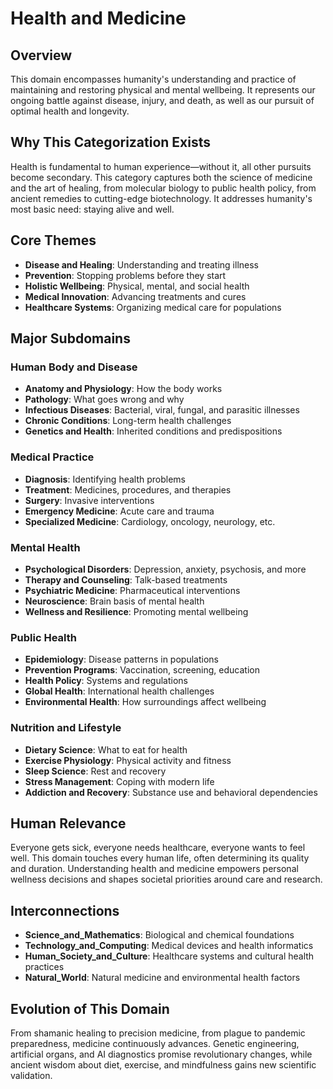 # Health and Medicine

## Overview
This domain encompasses humanity's understanding and practice of maintaining and restoring physical and mental wellbeing. It represents our ongoing battle against disease, injury, and death, as well as our pursuit of optimal health and longevity.

## Why This Categorization Exists
Health is fundamental to human experience—without it, all other pursuits become secondary. This category captures both the science of medicine and the art of healing, from molecular biology to public health policy, from ancient remedies to cutting-edge biotechnology. It addresses humanity's most basic need: staying alive and well.

## Core Themes
- **Disease and Healing**: Understanding and treating illness
- **Prevention**: Stopping problems before they start
- **Holistic Wellbeing**: Physical, mental, and social health
- **Medical Innovation**: Advancing treatments and cures
- **Healthcare Systems**: Organizing medical care for populations

## Major Subdomains

### Human Body and Disease
- **Anatomy and Physiology**: How the body works
- **Pathology**: What goes wrong and why
- **Infectious Diseases**: Bacterial, viral, fungal, and parasitic illnesses
- **Chronic Conditions**: Long-term health challenges
- **Genetics and Health**: Inherited conditions and predispositions

### Medical Practice
- **Diagnosis**: Identifying health problems
- **Treatment**: Medicines, procedures, and therapies
- **Surgery**: Invasive interventions
- **Emergency Medicine**: Acute care and trauma
- **Specialized Medicine**: Cardiology, oncology, neurology, etc.

### Mental Health
- **Psychological Disorders**: Depression, anxiety, psychosis, and more
- **Therapy and Counseling**: Talk-based treatments
- **Psychiatric Medicine**: Pharmaceutical interventions
- **Neuroscience**: Brain basis of mental health
- **Wellness and Resilience**: Promoting mental wellbeing

### Public Health
- **Epidemiology**: Disease patterns in populations
- **Prevention Programs**: Vaccination, screening, education
- **Health Policy**: Systems and regulations
- **Global Health**: International health challenges
- **Environmental Health**: How surroundings affect wellbeing

### Nutrition and Lifestyle
- **Dietary Science**: What to eat for health
- **Exercise Physiology**: Physical activity and fitness
- **Sleep Science**: Rest and recovery
- **Stress Management**: Coping with modern life
- **Addiction and Recovery**: Substance use and behavioral dependencies

## Human Relevance
Everyone gets sick, everyone needs healthcare, everyone wants to feel well. This domain touches every human life, often determining its quality and duration. Understanding health and medicine empowers personal wellness decisions and shapes societal priorities around care and research.

## Interconnections
- **Science_and_Mathematics**: Biological and chemical foundations
- **Technology_and_Computing**: Medical devices and health informatics
- **Human_Society_and_Culture**: Healthcare systems and cultural health practices
- **Natural_World**: Natural medicine and environmental health factors

## Evolution of This Domain
From shamanic healing to precision medicine, from plague to pandemic preparedness, medicine continuously advances. Genetic engineering, artificial organs, and AI diagnostics promise revolutionary changes, while ancient wisdom about diet, exercise, and mindfulness gains new scientific validation.
